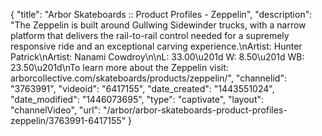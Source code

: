 {
    "title": "Arbor Skateboards :: Product Profiles - Zeppelin",
    "description": "The Zeppelin is built around Gullwing Sidewinder trucks, with a narrow platform that delivers the rail-to-rail control needed for a supremely responsive ride and an exceptional carving experience.\nArtist: Hunter Patrick\nArtist: Nanami Cowdroy\n\nL: 33.00\u201d W: 8.50\u201d WB: 23.50\u201d\nTo learn more about the Zeppelin visit: arborcollective.com\/skateboards\/products\/zeppelin\/",
    "channelid": "3763991",
    "videoid": "6417155",
    "date_created": "1443551024",
    "date_modified": "1446073695",
    "type": "captivate",
    "layout": "channelVideo",
    "url": "\/arbor\/arbor-skateboards-product-profiles-zeppelin\/3763991-6417155"
}